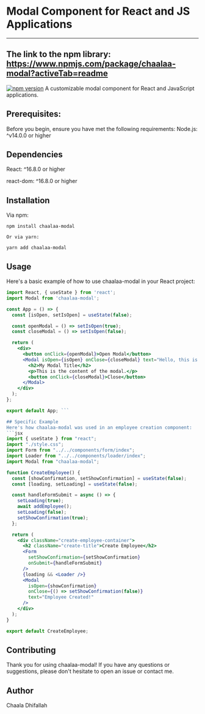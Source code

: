 # Modal Component for React and JS Applications
-------------------------------------------------------

## The link to the npm library:  https://www.npmjs.com/package/chaalaa-modal?activeTab=readme

[![npm version](https://badge.fury.io/js/chaalaa-modal.svg)](https://www.npmjs.com/package/chaalaa-modal)
A customizable modal component for React and JavaScript applications.

## Prerequisites:

Before you begin, ensure you have met the following requirements:
Node.js: ^v14.0.0 or higher

## Dependencies

React: ^16.8.0 or higher

react-dom: ^16.8.0 or higher

## Installation

Via npm:

``` 
npm install chaalaa-modal

Or via yarn:

yarn add chaalaa-modal
```
## Usage

Here's a basic example of how to use chaalaa-modal in your React project:
```jsx
import React, { useState } from 'react';
import Modal from 'chaalaa-modal';

const App = () => {
  const [isOpen, setIsOpen] = useState(false);

  const openModal = () => setIsOpen(true);
  const closeModal = () => setIsOpen(false);

  return (
    <div>
      <button onClick={openModal}>Open Modal</button>
      <Modal isOpen={isOpen} onClose={closeModal} text="Hello, this is a modal!">
        <h2>My Modal Title</h2>
        <p>This is the content of the modal.</p>
        <button onClick={closeModal}>Close</button>
      </Modal>
    </div>
  );
};

export default App; ```

## Specific Example
Here's how chaalaa-modal was used in an employee creation component:
```jsx
import { useState } from "react";
import "./style.css";
import Form from "../../components/form/index";
import Loader from "../../components/loader/index";
import Modal from "chaalaa-modal";

function CreateEmployee() {
  const [showConfirmation, setShowConfirmation] = useState(false);
  const [loading, setLoading] = useState(false);

  const handleFormSubmit = async () => {
    setLoading(true);
    await addEmployee();
    setLoading(false);
    setShowConfirmation(true);
  };

  return (
    <div className="create-employee-container">
      <h2 className="create-title">Create Employee</h2>
      <Form
        setShowConfirmation={setShowConfirmation}
        onSubmit={handleFormSubmit}
      />
      {loading && <Loader />}
      <Modal
        isOpen={showConfirmation}
        onClose={() => setShowConfirmation(false)}
        text="Employee Created!"
      />
    </div>
  );
}

export default CreateEmployee;
```

## Contributing
Thank you for using chaalaa-modal! If you have any questions or suggestions, please don't hesitate to open an issue or contact me.
## Author
Chaala Dhifallah